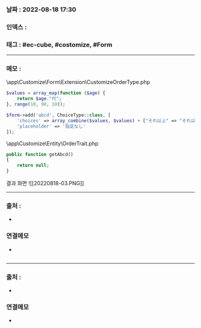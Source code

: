 ### 날짜 :  2022-08-18 17:30

### 인덱스 :

### 태그 : #ec-cube, #costomize, #Form

----

### 메모 :

\\app\\Customize\\Form\\Extension\\CustomizeOrderType.php
```php
$values = array_map(function ($age) {
    return $age."代";
}, range(10, 90, 10));

$form->add('abcd', ChoiceType::class, [
    'choices' => array_combine($values, $values) + ["それ以上" => "それ以上db"],
    'placeholder' => '指定なし'
]);
```

\\app\\Customize\\Entity\\OrderTrait.php
```php
public function getAbcd()
{
	return null;
}
```

결과 화면
![[20220818-03.PNG]]

> 

----
### 출처 :
-


### 연결메모
-















```php

```

> 

----
### 출처 :
-


### 연결메모
-














